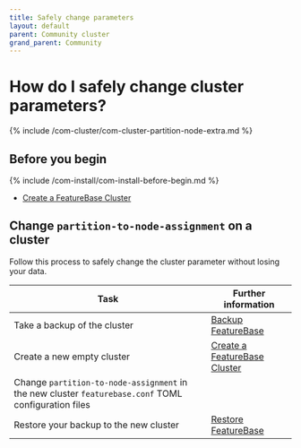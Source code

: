 ```yaml
---
title: Safely change parameters
layout: default
parent: Community cluster
grand_parent: Community
---
```


# How do I safely change cluster parameters?

{% include /com-cluster/com-cluster-partition-node-extra.md %}

## Before you begin

{% include /com-install/com-install-before-begin.md %}
* [Create a FeatureBase Cluster](/docs/community/com-cluster/com-cluster-setup)

## Change `partition-to-node-assignment` on a cluster

Follow this process to safely change the cluster parameter without losing your data.

| Task | Further information |
|---|---|
| Take a backup of the cluster | [Backup FeatureBase](/docs/community/com-backup/com-config-backup) |
| Create a new empty cluster | [Create a FeatureBase Cluster](/docs/community/com-cluster/com-cluster-setup) |
| Change `partition-to-node-assignment` in the new cluster `featurebase.conf` TOML configuration files |  |
| Restore your backup to the new cluster | [Restore FeatureBase](/docs/community/com-backup/com-config-restore) |
